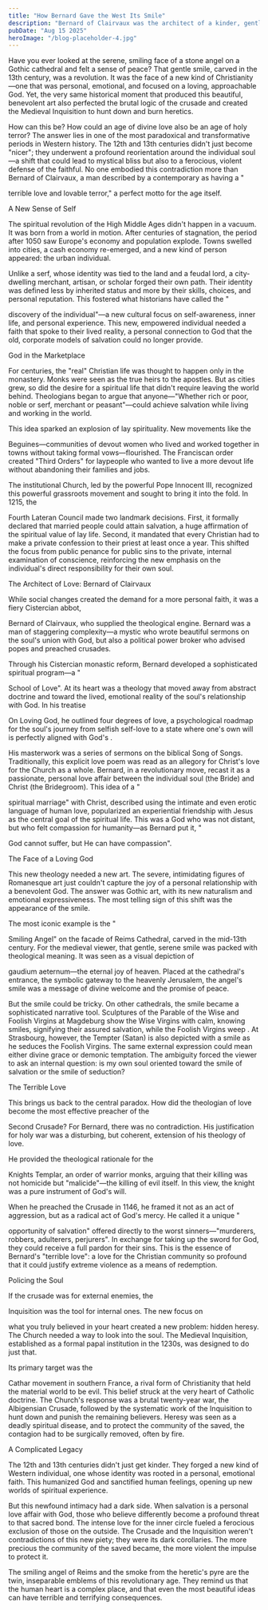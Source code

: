 ```yaml
---
title: "How Bernard Gave the West Its Smile"
description: "Bernard of Clairvaux was the architect of a kinder, gentler Christianity - the the bloody second crusade"
pubDate: "Aug 15 2025"
heroImage: "/blog-placeholder-4.jpg"
---
```

Have you ever looked at the serene, smiling face of a stone angel on a Gothic cathedral and felt a sense of peace? That gentle smile, carved in the 13th century, was a revolution. It was the face of a new kind of Christianity—one that was personal, emotional, and focused on a loving, approachable God. Yet, the very same historical moment that produced this beautiful, benevolent art also perfected the brutal logic of the crusade and created the Medieval Inquisition to hunt down and burn heretics.


How can this be? How could an age of divine love also be an age of holy terror? The answer lies in one of the most paradoxical and transformative periods in Western history. The 12th and 13th centuries didn't just become "nicer"; they underwent a profound reorientation around the individual soul—a shift that could lead to mystical bliss but also to a ferocious, violent defense of the faithful. No one embodied this contradiction more than Bernard of Clairvaux, a man described by a contemporary as having a "

terrible love and lovable terror," a perfect motto for the age itself.

A New Sense of Self

The spiritual revolution of the High Middle Ages didn't happen in a vacuum. It was born from a world in motion. After centuries of stagnation, the period after 1050 saw Europe's economy and population explode. Towns swelled into cities, a cash economy re-emerged, and a new kind of person appeared: the urban individual.


Unlike a serf, whose identity was tied to the land and a feudal lord, a city-dwelling merchant, artisan, or scholar forged their own path. Their identity was defined less by inherited status and more by their skills, choices, and personal reputation. This fostered what historians have called the "


discovery of the individual"—a new cultural focus on self-awareness, inner life, and personal experience. This new, empowered individual needed a faith that spoke to their lived reality, a personal connection to God that the old, corporate models of salvation could no longer provide.


God in the Marketplace

For centuries, the "real" Christian life was thought to happen only in the monastery. Monks were seen as the true heirs to the apostles. But as cities grew, so did the desire for a spiritual life that didn't require leaving the world behind. Theologians began to argue that anyone—"Whether rich or poor, noble or serf, merchant or peasant"—could achieve salvation while living and working in the world.


This idea sparked an explosion of lay spirituality. New movements like the 

Beguines—communities of devout women who lived and worked together in towns without taking formal vows—flourished. The Franciscan order created "Third Orders" for laypeople who wanted to live a more devout life without abandoning their families and jobs.


The institutional Church, led by the powerful Pope Innocent III, recognized this powerful grassroots movement and sought to bring it into the fold. In 1215, the 

Fourth Lateran Council made two landmark decisions. First, it formally declared that married people could attain salvation, a huge affirmation of the spiritual value of lay life. Second, it mandated that every Christian had to make a private confession to their priest at least once a year. This shifted the focus from public penance for public sins to the private, internal examination of conscience, reinforcing the new emphasis on the individual's direct responsibility for their own soul.



The Architect of Love: Bernard of Clairvaux

While social changes created the demand for a more personal faith, it was a fiery Cistercian abbot, 

Bernard of Clairvaux, who supplied the theological engine. Bernard was a man of staggering complexity—a mystic who wrote beautiful sermons on the soul's union with God, but also a political power broker who advised popes and preached crusades.


Through his Cistercian monastic reform, Bernard developed a sophisticated spiritual program—a "

School of Love". At its heart was a theology that moved away from abstract doctrine and toward the lived, emotional reality of the soul's relationship with God. In his treatise 


On Loving God, he outlined four degrees of love, a psychological roadmap for the soul's journey from selfish self-love to a state where one's own will is perfectly aligned with God's .

His masterwork was a series of sermons on the biblical Song of Songs. Traditionally, this explicit love poem was read as an allegory for Christ's love for the Church as a whole. Bernard, in a revolutionary move, recast it as a passionate, personal love affair between the individual soul (the Bride) and Christ (the Bridegroom). This idea of a "

spiritual marriage" with Christ, described using the intimate and even erotic language of human love, popularized an experiential friendship with Jesus as the central goal of the spiritual life. This was a God who was not distant, but who felt compassion for humanity—as Bernard put it, "

God cannot suffer, but He can have compassion".

The Face of a Loving God

This new theology needed a new art. The severe, intimidating figures of Romanesque art just couldn't capture the joy of a personal relationship with a benevolent God. The answer was Gothic art, with its new naturalism and emotional expressiveness. The most telling sign of this shift was the appearance of the smile.



The most iconic example is the "

Smiling Angel" on the facade of Reims Cathedral, carved in the mid-13th century. For the medieval viewer, that gentle, serene smile was packed with theological meaning. It was seen as a visual depiction of 

gaudium aeternum—the eternal joy of heaven. Placed at the cathedral's entrance, the symbolic gateway to the heavenly Jerusalem, the angel's smile was a message of divine welcome and the promise of peace.



But the smile could be tricky. On other cathedrals, the smile became a sophisticated narrative tool. Sculptures of the Parable of the Wise and Foolish Virgins at Magdeburg show the Wise Virgins with calm, knowing smiles, signifying their assured salvation, while the Foolish Virgins weep . At Strasbourg, however, the Tempter (Satan) is also depicted with a smile as he seduces the Foolish Virgins. The same external expression could mean either divine grace or demonic temptation. The ambiguity forced the viewer to ask an internal question: is my own soul oriented toward the smile of salvation or the smile of seduction?




The Terrible Love

This brings us back to the central paradox. How did the theologian of love become the most effective preacher of the 

Second Crusade? For Bernard, there was no contradiction. His justification for holy war was a disturbing, but coherent, extension of his theology of love.


He provided the theological rationale for the 

Knights Templar, an order of warrior monks, arguing that their killing was not homicide but "malicide"—the killing of evil itself. In this view, the knight was a pure instrument of God's will.


When he preached the Crusade in 1146, he framed it not as an act of aggression, but as a radical act of God's mercy. He called it a unique "

opportunity of salvation" offered directly to the worst sinners—"murderers, robbers, adulterers, perjurers". In exchange for taking up the sword for God, they could receive a full pardon for their sins. This is the essence of Bernard's "terrible love": a love for the Christian community so profound that it could justify extreme violence as a means of redemption.


Policing the Soul

If the crusade was for external enemies, the 

Inquisition was the tool for internal ones. The new focus on 

what you truly believed in your heart created a new problem: hidden heresy. The Church needed a way to look into the soul. The Medieval Inquisition, established as a formal papal institution in the 1230s, was designed to do just that.



Its primary target was the 

Cathar movement in southern France, a rival form of Christianity that held the material world to be evil. This belief struck at the very heart of Catholic doctrine. The Church's response was a brutal twenty-year war, the Albigensian Crusade, followed by the systematic work of the Inquisition to hunt down and punish the remaining believers. Heresy was seen as a deadly spiritual disease, and to protect the community of the saved, the contagion had to be surgically removed, often by fire.


A Complicated Legacy

The 12th and 13th centuries didn't just get kinder. They forged a new kind of Western individual, one whose identity was rooted in a personal, emotional faith. This humanized God and sanctified human feelings, opening up new worlds of spiritual experience.


But this newfound intimacy had a dark side. When salvation is a personal love affair with God, those who believe differently become a profound threat to that sacred bond. The intense love for the inner circle fueled a ferocious exclusion of those on the outside. The Crusade and the Inquisition weren't contradictions of this new piety; they were its dark corollaries. The more precious the community of the saved became, the more violent the impulse to protect it.


The smiling angel of Reims and the smoke from the heretic's pyre are the twin, inseparable emblems of this revolutionary age. They remind us that the human heart is a complex place, and that even the most beautiful ideas can have terrible and terrifying consequences.
